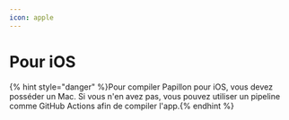 ```yaml
---
icon: apple
---
```


# Pour iOS

{% hint style="danger" %}Pour compiler Papillon pour iOS, vous devez posséder un Mac. Si vous n'en avez pas, vous pouvez utiliser un pipeline comme GitHub Actions afin de compiler l'app.{% endhint %}

